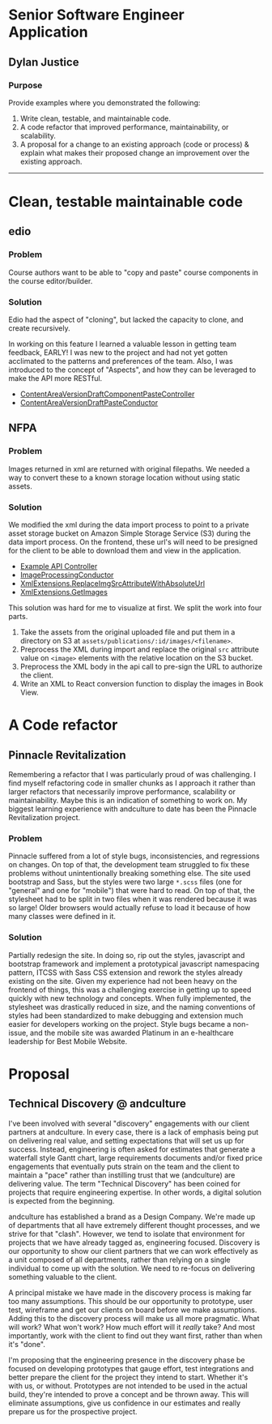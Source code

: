 # Senior Software Engineer Application
## Dylan Justice

### Purpose
Provide examples where you demonstrated the following:
1. Write clean, testable, and maintainable code.
2. A code refactor that improved performance, maintainability, or scalability.
3. A proposal for a change to an existing approach (code or process) & explain what makes their proposed change an improvement over the existing approach.

---

# Clean, testable maintainable code
## edio

### Problem
Course authors want to be able to "copy and paste" course components in the course editor/builder.

### Solution
Edio had the aspect of "cloning", but lacked the capacity to clone, and create recursively.

In working on this feature I learned a valuable lesson in getting team feedback, EARLY! I was new to the project and had not yet gotten acclimated to the patterns and preferences of the team. Also, I was introduced to the concept of "Aspects", and how they can be leveraged to make the API more RESTful.

* [ContentAreaVersionDraftComponentPasteController](./edio/ContentAreaVersionDraftComponentPasteController.cs)
* [ContentAreaVersionDraftPasteConductor](./edio/ContentAreaVersionDraftPasteConductor.cs)

## NFPA

### Problem
Images returned in xml are returned with original filepaths. We needed a way to convert these to a known storage location without using static assets.

### Solution
We modified the xml during the data import process to point to a private asset storage bucket on Amazon Simple Storage Service (S3) during the data import process. On the frontend, these url's will need to be presigned for the client to be able to download them and view in the application.
* [Example API Controller](./nfpa/SectionsController.cs)
* [ImageProcessingConductor](./nfpa/ImageProcessingConductor.cs)
* [XmlExtensions.ReplaceImgSrcAttributeWithAbsoluteUrl](./nfpa/XmlExtensions.cs)
* [XmlExtensions.GetImages](./nfpa/XmlExtensions.cs)

This solution was hard for me to visualize at first. We split the work into four parts.
1. Take the assets from the original uploaded file and put them in a directory on S3 at `assets/publications/:id/images/<filename>`.
2. Preprocess the XML during import and replace the original `src` attribute value on `<image>` elements with the relative location on the S3 bucket.
3. Preprocess the XML body in the api call to pre-sign the URL to authorize the client.
4. Write an XML to React conversion function to display the images in Book View.

# A Code refactor
## Pinnacle Revitalization

Remembering a refactor that I was particularly proud of was challenging. I find myself refactoring code in smaller chunks as I approach it rather than larger refactors that necessarily improve performance, scalability or maintainability. Maybe this is an indication of something to work on.
My biggest learning experience with andculture to date has been the Pinnacle Revitalization project.

### Problem
Pinnacle suffered from a lot of style bugs, inconsistencies, and regressions on changes. On top of that, the development team struggled to fix these problems without unintentionally breaking something else. The site used bootstrap and Sass, but the styles were two large `*.scss` files (one for "general" and one for "mobile") that were hard to read. On top of that, the stylesheet had to be split in two files when it was rendered because it was so large! Older browsers would actually refuse to load it because of how many classes were defined in it.

### Solution
Partially redesign the site. In doing so, rip out the styles, javascript and bootstrap framework and implement a prototypical javascript namespacing pattern, ITCSS with Sass CSS extension and rework the styles already existing on the site. Given my experience had not been heavy on the frontend of things, this was a challenging exercise in getting up to speed quickly with new technology and concepts. When fully implemented, the stylesheet was drastically reduced in size, and the naming conventions of styles had been standardized to make debugging and extension much easier for developers working on the project. Style bugs became a non-issue, and the mobile site was awarded Platinum in an e-healthcare leadership for Best Mobile Website.


# Proposal
## Technical Discovery @ andculture

I've been involved with several "discovery" engagements with our client partners at andculture. In every case, there is a lack of emphasis being put on delivering real value, and setting expectations that will set us up for success. Instead, engineering is often asked for estimates that generate a waterfall style Gantt chart, large requirements documents and/or fixed price engagements that eventually puts strain on the team and the client to maintain a "pace" rather than instilling trust that we (andculture) are delivering value. The term "Technical Discovery" has been coined for projects that require engineering expertise. In other words, a digital solution is expected from the beginning.

andculture has established a brand as a Design Company. We're made up of departments that all have extremely different thought processes, and we strive for that "clash". However, we tend to isolate that environment for projects that we have already tagged as, engineering focused. Discovery is our opportunity to show our client partners that we can work effectively as a unit composed of all departments, rather than relying on a single individual to come up with the solution. We need to re-focus on delivering something valuable to the client.

A principal mistake we have made in the discovery process is making far too many assumptions. This should be our opportunity to prototype, user test, wireframe and get our clients on board before we make assumptions. Adding this to the discovery process will make us all more pragmatic. What will work? What won't work? How much effort will it *really* take? And most importantly, work with the client to find out they want first, rather than when it's "done".

I'm proposing that the engineering presence in the discovery phase be focused on developing prototypes that gauge effort, test integrations and better prepare the client for the project they intend to start. Whether it's with us, or without. Prototypes are not intended to be used in the actual build, they're intended to prove a concept and be thrown away. This will eliminate assumptions, give us confidence in our estimates and really prepare us for the prospective project.

